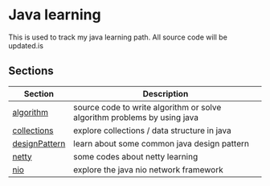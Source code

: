 # Java learning

This is used to track my java learning path. All source code will be updated.is

## Sections

| Section |  Description  |
|---|---|
| [algorithm](src/main/java/Algorithm)  | source code to write algorithm or solve algorithm problems by using java |
| [collections](src/main/java/collections)  | explore collections / data structure in java |
| [designPattern](src/main/java/designPattern)  | learn about some common java design pattern |
| [netty](src/main/java/netty) | some codes about netty learning |
| [nio](src/main/java/nio)  | explore the java nio network framework |